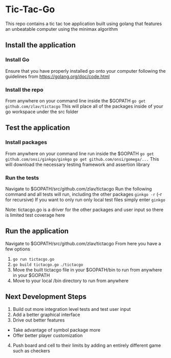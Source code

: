 # Tic-Tac-Go 
This repo contains a tic tac toe application built using golang that features an unbeatable computer using the minimax algorithm 

## Install the application
### Install Go
Ensure that you have properly installed go onto your computer following the guidelines from https://golang.org/doc/code.html

### Install the repo
From anywhere on your command line inside the $GOPATH 
`go get github.com/zlav/tictacgo`
This will place all of the packages inside of your go workspace under the src folder

## Test the application
### Install packages
From anywhere on your command line run inside the $GOPATH
`go get github.com/onsi/ginkgo/ginkgo`
`go get github.com/onsi/gomega/...`
This will download the necessary testing framework and assertion library

### Run the tests
Navigate to $GOPATH/src/github.com/zlav/tictacgo
Run the following command and all tests will run, including the other packages
`ginkgo -r` (-r for recursive)
If you want to only run only local test files simply enter
`ginkgo`

Note: tictacgo.go is a driver for the other packages and user input so there is limited test coverage here

## Run the application
Navigate to $GOPATH/src/github.com/zlav/tictacgo
From here you have a few options
1. `go run tictacgo.go`
2. `go build tictacgo.go` `./tictacgo`
3. Move the built tictacgo file in your $GOPATH/bin to run from anywhere in your $GOPATH
4. Move to your local /bin directory to run from anywhere

## Next Development Steps
1. Build out more integration level tests and test user input
2. Add a better graphical interface
3. Drive out better features 
  * Take advantage of symbol package more
  * Offer better player customization
4. Push board and cell to their limits by adding an entirely different game such as checkers
